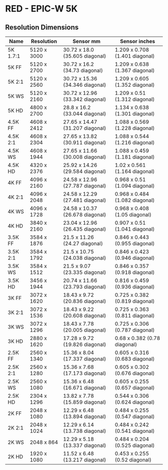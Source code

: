 # RED - EPIC-W 5K

## Resolution Dimensions

| Name     | Resolution   | Sensor mm                       | Sensor inches                  |
|----------|--------------|---------------------------------|--------------------------------|
| 5K 1.7:1 | 5120 x 3000  | 30.72 x 18.0 (35.605 diagonal)  | 1.209 x 0.708 (1.401 diagonal) |
| 5K FF    | 5120 x 2700  | 30.72 x 16.2 (34.73 diagonal)   | 1.209 x 0.638 (1.367 diagonal) |
| 5K 2:1   | 5120 x 2560  | 30.72 x 15.36 (34.346 diagonal) | 1.209 x 0.605 (1.352 diagonal) |
| 5K WS    | 5120 x 2160  | 30.72 x 12.96 (33.342 diagonal) | 1.209 x 0.51 (1.312 diagonal)  |
| 5K HD    | 4800 x 2700  | 28.8 x 16.2 (33.044 diagonal)   | 1.134 x 0.638 (1.301 diagonal) |
| 4.5K FF  | 4608 x 2412  | 27.65 x 14.47 (31.207 diagonal) | 1.088 x 0.569 (1.228 diagonal) |
| 4.5K 2:1 | 4608 x 2304  | 27.65 x 13.82 (30.911 diagonal) | 1.088 x 0.544 (1.216 diagonal) |
| 4.5K WS  | 4608 x 1944  | 27.65 x 11.66 (30.008 diagonal) | 1.088 x 0.459 (1.181 diagonal) |
| 4.5K HD  | 4320 x 2376  | 25.92 x 14.26 (29.584 diagonal) | 1.02 x 0.561 (1.164 diagonal)  |
| 4K FF    | 4096 x 2160  | 24.58 x 12.96 (27.787 diagonal) | 0.968 x 0.51 (1.094 diagonal)  |
| 4K 2:1   | 4096 x 2048  | 24.58 x 12.29 (27.481 diagonal) | 0.968 x 0.484 (1.082 diagonal) |
| 4K WS    | 4096 x 1728  | 24.58 x 10.37 (26.678 diagonal) | 0.968 x 0.408 (1.05 diagonal)  |
| 4K HD    | 3840 x 2160  | 23.04 x 12.96 (26.435 diagonal) | 0.907 x 0.51 (1.041 diagonal)  |
| 3.5K FF  | 3584 x 1876  | 21.5 x 11.26 (24.27 diagonal)   | 0.846 x 0.443 (0.955 diagonal) |
| 3.5K 2:1 | 3584 x 1792  | 21.5 x 10.75 (24.038 diagonal)  | 0.846 x 0.423 (0.946 diagonal) |
| 3.5K WS  | 3584 x 1512  | 21.5 x 9.07 (23.335 diagonal)   | 0.846 x 0.357 (0.918 diagonal) |
| 3.5K HD  | 3456 x 1944  | 20.74 x 11.66 (23.793 diagonal) | 0.816 x 0.459 (0.936 diagonal) |
| 3K FF    | 3072 x 1620  | 18.43 x 9.72 (20.836 diagonal)  | 0.725 x 0.382 (0.819 diagonal) |
| 3K 2:1   | 3072 x 1536  | 18.43 x 9.22 (20.608 diagonal)  | 0.725 x 0.363 (0.811 diagonal) |
| 3K WS    | 3072 x 1296  | 18.43 x 7.78 (20.005 diagonal)  | 0.725 x 0.306 (0.787 diagonal) |
| 3K HD    | 2880 x 1620  | 17.28 x 9.72 (19.826 diagonal)  | 0.68 x 0.382 (0.78 diagonal)   |
| 2.5K FF  | 2560 x 1340  | 15.36 x 8.04 (17.337 diagonal)  | 0.605 x 0.316 (0.683 diagonal) |
| 2.5K 2:1 | 2560 x 1280  | 15.36 x 7.68 (17.173 diagonal)  | 0.605 x 0.302 (0.676 diagonal) |
| 2.5K WS  | 2560 x 1080  | 15.36 x 6.48 (16.671 diagonal)  | 0.605 x 0.255 (0.657 diagonal) |
| 2.5K HD  | 2304 x 1296  | 13.82 x 7.78 (15.859 diagonal)  | 0.544 x 0.306 (0.624 diagonal) |
| 2K FF    | 2048 x 1080  | 12.29 x 6.48 (13.894 diagonal)  | 0.484 x 0.255 (0.547 diagonal) |
| 2K 2:1   | 2048 x 1024  | 12.29 x 6.14 (13.738 diagonal)  | 0.484 x 0.242 (0.541 diagonal) |
| 2K WS    | 2048 x 864   | 12.29 x 5.18 (13.337 diagonal)  | 0.484 x 0.204 (0.525 diagonal) |
| 2K HD    | 1920 x 1080  | 11.52 x 6.48 (13.217 diagonal)  | 0.453 x 0.255 (0.52 diagonal)  |
